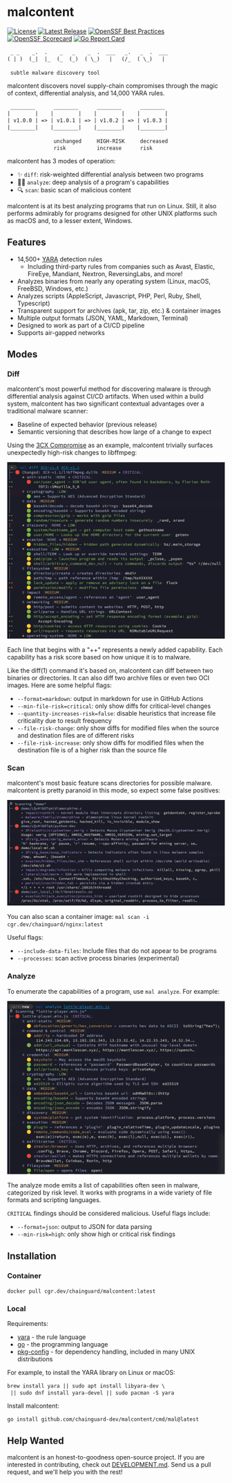 # malcontent

[![License](https://img.shields.io/badge/License-Apache%202.0-blue.svg)](https://github.com/gojp/goreportcard/blob/master/LICENSE)
[![Latest Release](https://img.shields.io/github/v/release/chainguard-dev/malcontent?include_prereleases)](https://github.com/chainguard-dev/malcontent/releases/latest)
[![OpenSSF Best Practices](https://www.bestpractices.dev/projects/9633/badge)](https://www.bestpractices.dev/projects/9633)
[![OpenSSF Scorecard](https://api.scorecard.dev/projects/github.com/chainguard-dev/malcontent/badge)](https://scorecard.dev/viewer/?uri=github.com/chainguard-dev/malcontent)
[![Go Report Card](https://goreportcard.com/badge/chainguard-dev/malcontent)](https://goreportcard.com/report/chainguard-dev/malcontent)

```text
 _ _    _.  .    _   _    _  .  ___   _.   _  .  ___
( | )  (_|  |_  (_  (_)  ( \_)   |   (/_  ( \_)   |

 subtle malware discovery tool
```

malcontent discovers novel supply-chain compromises through
the magic of context, differential analysis, and 14,000 YARA rules.


```
 ________      ________      ________      ________
|        |    |        |    |        |    |        |
| v1.0.0 | => | v1.0.1 | => | v1.0.2 | => | v1.0.3 |
|________|    |________|    |________|    |________|

               unchanged     HIGH-RISK     decreased
               risk          increase      risk

```

malcontent has 3 modes of operation:

* ✨ `diff`: risk-weighted differential analysis between two programs
* 🕵️‍♀️ `analyze`: deep analysis of a program's capabilities
* 🔍 `scan`: basic scan of malicious content

malcontent is at its best analyzing programs that run on Linux. Still, it also performs admirably for programs designed for other UNIX platforms such as macOS and, to a lesser extent, Windows.

## Features

* 14,500+ [YARA](YARA) detection rules
  * Including third-party rules from companies such as Avast, Elastic, FireEye, Mandiant, Nextron, ReversingLabs, and more!
* Analyzes binaries from nearly any operating system (Linux, macOS, FreeBSD, Windows, etc.)
* Analyzes scripts (AppleScript, Javascript, PHP, Perl, Ruby, Shell, Typescript)
* Transparent support for archives (apk, tar, zip, etc.) & container images
* Multiple output formats (JSON, YAML, Markdown, Terminal)
* Designed to work as part of a CI/CD pipeline
* Supports air-gapped networks

## Modes

### Diff

malcontent's most powerful method for discovering malware is through differential analysis against CI/CD artifacts. When used within a build system, malcontent has two significant contextual advantages over a traditional malware scanner:

* Baseline of expected behavior (previous release)
* Semantic versioning that describes how large of a change to expect


Using the [3CX Compromise](https://www.fortinet.com/blog/threat-research/3cx-desktop-app-compromised) as an example, malcontent trivially surfaces unexpectedly high-risk changes to  libffmpeg:

![diff screenshot](./images/diff.png)

Each line that begins with a "++" represents a newly added capability. Each capability has a risk score based on how unique it is to malware.

Like the diff(1) command it's based on, malcontent can diff between two binaries or directories. It can also diff two archive files or even two OCI images. Here are some helpful flags:

* `--format=markdown`: output in markdown for use in GitHub Actions
* `--min-file-risk=critical`: only show diffs for critical-level changes
* `--quantity-increases-risk=false`: disable heuristics that increase file criticality due to result frequency
* `--file-risk-change`: only show diffs for modified files when the source and destination files are of different risks
* `--file-risk-increase`: only show diffs for modified files when the destination file is of a higher risk than the source file

### Scan

malcontent's most basic feature scans directories for possible malware. malcontent is pretty paranoid in this mode, so expect some false positives:

![scan screenshot](./images/scan.png)

You can also scan a container image: `mal scan -i cgr.dev/chainguard/nginx:latest`

Useful flags:

* `--include-data-files`: Include files that do not appear to be programs
* `--processes`: scan active process binaries (experimental)

### Analyze

To enumerate the capabilities of a program, use `mal analyze`. For example:

![analyze screenshot](./images/analyze.png)

The analyze mode emits a list of capabilities often seen in malware, categorized by risk level. It works with programs in a wide variety of file formats and scripting languages.

`CRITICAL` findings should be considered malicious. Useful flags include:

* `--format=json`: output to JSON for data parsing
* `--min-risk=high`: only show high or critical risk findings


## Installation

### Container

`docker pull cgr.dev/chainguard/malcontent:latest`

### Local

Requirements:

* [yara](https://virustotal.github.io/yara/) - the rule language
* [go](https://go.dev/) - the programming language
* [pkg-config](https://www.freedesktop.org/wiki/Software/pkg-config/) - for dependency handling, included in many UNIX distributions

For example, to install the YARA library on Linux or macOS:

```shell
brew install yara || sudo apt install libyara-dev \
 || sudo dnf install yara-devel || sudo pacman -S yara
```

Install malcontent:

```shell
go install github.com/chainguard-dev/malcontent/cmd/mal@latest
```

## Help Wanted

malcontent is an honest-to-goodness open-source project. If you are interested in contributing, check out [DEVELOPMENT.md](DEVELOPMENT.md). Send us a pull request, and we'll help you with the rest!
